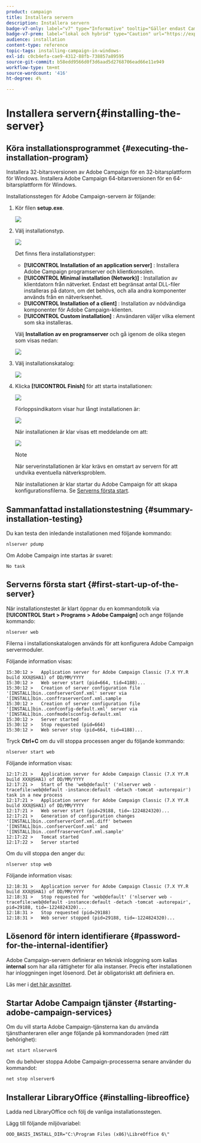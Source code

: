 ```yaml
---
product: campaign
title: Installera servern
description: Installera servern
badge-v7-only: label="v7" type="Informative" tooltip="Gäller endast Campaign Classic v7"
badge-v7-prem: label="lokal och hybrid" type="Caution" url="https://experienceleague.adobe.com/docs/campaign-classic/using/installing-campaign-classic/architecture-and-hosting-models/hosting-models-lp/hosting-models.html?lang=sv" tooltip="Gäller endast lokala och hybrida driftsättningar"
audience: installation
content-type: reference
topic-tags: installing-campaign-in-windows-
exl-id: c0cb4efa-cae9-4312-88fb-738857a89595
source-git-commit: b58edd9566d0f3d6aad5d2768706ead66e11e949
workflow-type: tm+mt
source-wordcount: '416'
ht-degree: 4%

---
```


# Installera servern{#installing-the-server}



## Köra installationsprogrammet {#executing-the-installation-program}

Installera 32-bitarsversionen av Adobe Campaign för en 32-bitarsplattform för Windows. Installera Adobe Campaign 64-bitarsversionen för en 64-bitarsplattform för Windows.

Installationsstegen för Adobe Campaign-servern är följande:

1. Kör filen **setup.exe**.

   ![](assets/s_ncs_install_installer_01.png)

1. Välj installationstyp.

   ![](assets/s_ncs_install_installer_01a.png)

   Det finns flera installationstyper:

   * **[!UICONTROL Installation of an application server]** : Installera Adobe Campaign programserver och klientkonsolen.
   * **[!UICONTROL Minimal installation (Network)]** : Installation av klientdatorn från nätverket. Endast ett begränsat antal DLL-filer installeras på datorn, om det behövs, och alla andra komponenter används från en nätverksenhet.
   * **[!UICONTROL Installation of a client]** : Installation av nödvändiga komponenter för Adobe Campaign-klienten.
   * **[!UICONTROL Custom installation]** : Användaren väljer vilka element som ska installeras.

   Välj **Installation av en programserver** och gå igenom de olika stegen som visas nedan:

   ![](assets/s_ncs_install_installer_02.png)

1. Välj installationskatalog:

   ![](assets/s_ncs_install_installer_03.png)

1. Klicka **[!UICONTROL Finish]** för att starta installationen:

   ![](assets/s_ncs_install_installer_04.png)

   Förloppsindikatorn visar hur långt installationen är:

   ![](assets/s_ncs_install_installer_05.png)

   När installationen är klar visas ett meddelande om att:

   ![](assets/s_ncs_install_installer_06.png)

   >[!NOTE]
   >
   >När serverinstallationen är klar krävs en omstart av servern för att undvika eventuella nätverksproblem.

   När installationen är klar startar du Adobe Campaign för att skapa konfigurationsfilerna. Se [Serverns första start](#first-start-up-of-the-server).

## Sammanfattad installationstestning {#summary-installation-testing}

Du kan testa den inledande installationen med följande kommando:

```
nlserver pdump
```

Om Adobe Campaign inte startas är svaret:

```
No task
```

## Serverns första start {#first-start-up-of-the-server}

När installationstestet är klart öppnar du en kommandotolk via **[!UICONTROL Start > Programs > Adobe Campaign]** och ange följande kommando:

```
nlserver web
```

Filerna i installationskatalogen används för att konfigurera Adobe Campaign servermoduler.

Följande information visas:

```
15:30:12 >   Application server for Adobe Campaign Classic (7.X YY.R build XXX@SHA1) of DD/MM/YYYY
15:30:12 >   Web server start (pid=664, tid=4188)...
15:30:12 >   Creation of server configuration file '[INSTALL]bin..confserverConf.xml' server via '[INSTALL]bin..conffraserverConf.xml.sample
15:30:12 >   Creation of server configuration file '[INSTALL]bin..confconfig-default.xml' server via '[INSTALL]bin..confmodelsconfig-default.xml
15:30:12 >   Server started
15:30:12 >   Stop requested (pid=664)
15:30:12 >   Web server stop (pid=664, tid=4188)...
```

Tryck **Ctrl+C** om du vill stoppa processen anger du följande kommando:

```
nlserver start web
```

Följande information visas:

```
12:17:21 >   Application server for Adobe Campaign Classic (7.X YY.R build XXX@SHA1) of DD/MM/YYYY
12:17:21 >   Start of the 'web@default' ('nlserver web -tracefile:web@default -instance:default -detach -tomcat -autorepair') task in a new process 
12:17:21 >   Application server for Adobe Campaign Classic (7.X YY.R build XXX@SHA1) of DD/MM/YYYY
12:17:21 >   Web server start (pid=29188, tid=-1224824320)...
12:17:21 >   Generation of configuration changes '[INSTALL]bin..confserverConf.xml.diff' between '[INSTALL]bin..confserverConf.xml' and '[INSTALL]bin..conffraserverConf.xml.sample'
12:17:22 >   Tomcat started
12:17:22 >   Server started
```

Om du vill stoppa den anger du:

```
nlserver stop web
```

Följande information visas:

```
12:18:31 >   Application server for Adobe Campaign Classic (7.X YY.R build XXX@SHA1) of DD/MM/YYYY
12:18:31 >   Stop requested for 'web@default' ('nlserver web -tracefile:web@default -instance:default -detach -tomcat -autorepair', pid=29188, tid=-1224824320)...
12:18:31 >   Stop requested (pid=29188)
12:18:31 >   Web server stopped (pid=29188, tid=-1224824320)...
```

## Lösenord för intern identifierare {#password-for-the-internal-identifier}

Adobe Campaign-servern definierar en teknisk inloggning som kallas **internal** som har alla rättigheter för alla instanser. Precis efter installationen har inloggningen inget lösenord. Det är obligatoriskt att definiera en.

Läs mer i [det här avsnittet](../../installation/using/configuring-campaign-server.md#internal-identifier).

## Startar Adobe Campaign tjänster {#starting-adobe-campaign-services}

Om du vill starta Adobe Campaign-tjänsterna kan du använda tjänsthanteraren eller ange följande på kommandoraden (med rätt behörighet):

```
net start nlserver6
```

Om du behöver stoppa Adobe Campaign-processerna senare använder du kommandot:

```
net stop nlserver6
```

## Installerar LibraryOffice {#installing-libreoffice}

Ladda ned LibraryOffice och följ de vanliga installationsstegen.

Lägg till följande miljövariabel:

```
OOO_BASIS_INSTALL_DIR="C:\Program Files (x86)\LibreOffice 6\"
```
